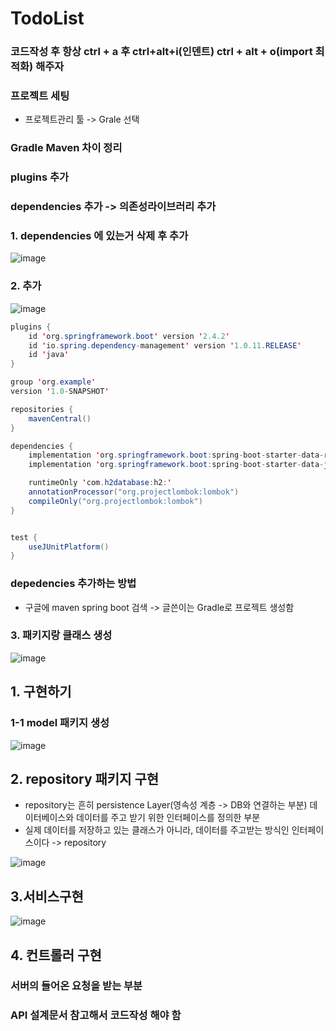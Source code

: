 # TodoList

### 코드작성 후 항상 ctrl + a 후 ctrl+alt+i(인덴트) ctrl + alt + o(import 최적화) 해주자 


### 프로젝트 세팅 
- 프로젝트관리 툴 -> Grale 선택 
### Gradle Maven 차이 정리
### plugins 추가
### dependencies 추가 -> 의존성라이브러리 추가

### 1. dependencies 에 있는거 삭제 후 추가

![image](https://user-images.githubusercontent.com/82345970/187355454-99528260-e18a-4c94-9bdb-ed0bbbcfbc3e.png)

### 2. 추가
![image](https://user-images.githubusercontent.com/82345970/187355927-42273086-a238-4e2d-a02b-ca2a4b6cf80b.png)

```java
plugins {
    id 'org.springframework.boot' version '2.4.2'
    id 'io.spring.dependency-management' version '1.0.11.RELEASE'
    id 'java'
}

group 'org.example'
version '1.0-SNAPSHOT'

repositories {
    mavenCentral()
}

dependencies {
    implementation 'org.springframework.boot:spring-boot-starter-data-rest'
    implementation 'org.springframework.boot:spring-boot-starter-data-jpa'

    runtimeOnly 'com.h2database:h2:'
    annotationProcessor("org.projectlombok:lombok")
    compileOnly("org.projectlombok:lombok")
}


test {
    useJUnitPlatform()
}
```



### depedencies 추가하는 방법
- 구글에 maven spring boot 검색 -> 글쓴이는 Gradle로 프로젝트 생성함


### 3. 패키지랑 클래스 생성
![image](https://user-images.githubusercontent.com/82345970/187358416-db314363-d3b1-4329-b747-65ecb44b25b7.png)


## 1. 구현하기
### 1-1 model 패키지 생성

![image](https://user-images.githubusercontent.com/82345970/187362793-cab49ea3-bb30-4fe7-856b-2328eba34d64.png)

## 2. repository 패키지 구현
- repository는 흔히 persistence Layer(영속성 계층 -> DB와 연결하는 부분) 데이터베이스와 데이터를 주고 받기 위한 인터페이스를 정의한 부분
- 실제 데이터를 저장하고 있는 클래스가 아니라, 데이터를 주고받는 방식인 인터페이스이다 -> repository 

![image](https://user-images.githubusercontent.com/82345970/187365109-e8d252d8-1157-4fdf-a6b3-8a9f006bdad2.png)

## 3.서비스구현
![image](https://user-images.githubusercontent.com/82345970/187365202-22147d66-c8ad-49f9-9a8f-7e7e408ce57a.png)

## 4. 컨트롤러 구현
### 서버의 들어온 요청을 받는 부분 
### API 설계문서 참고해서 코드작성 해야 함


